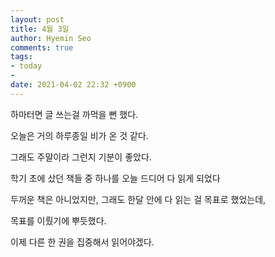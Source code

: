 ```yaml
---
layout: post
title: 4월 3일
author: Hyemin Seo
comments: true
tags:
- today
- 
date: 2021-04-02 22:32 +0900
---
```

하마터면 글 쓰는걸 까먹을 뻔 했다.

오늘은 거의 하루종일 비가 온 것 같다.

그래도 주말이라 그런지 기분이 좋았다.

학기 초에 샀던 책들 중 하나를 오늘 드디어 다 읽게 되었다

두꺼운 책은 아니었지만, 그래도 한달 안에 다 읽는 걸 목표로 했었는데,

목표를 이뤘기에 뿌듯했다.

이제 다른 한 권을 집중해서 읽어야겠다.

